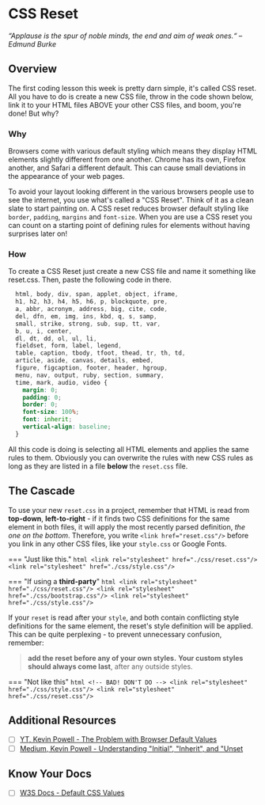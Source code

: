 # CSS Reset

*“Applause is the spur of noble minds, the end and aim of weak ones.“ –Edmund Burke*

## Overview

The first coding lesson this week is pretty darn simple, it's called CSS reset. All you have to do is create a new CSS file, throw in the code shown below, link it to your HTML files ABOVE your other CSS files, and boom, you're done! But why?

<!-- ! Video Contents:  (width="655" height="368", ratio 1.77) -->

### Why

Browsers come with various default styling which means they display HTML elements slightly different from one another. Chrome has its own, Firefox another, and Safari a different default. This can cause small deviations in the appearance of your web pages.

To avoid your layout looking different in the various browsers people use to see the internet, you use what's called a "CSS Reset". Think of it as a clean slate to start painting on. A CSS reset reduces browser default styling like `border`, `padding`, `margins` and `font-size`. When you are use a CSS reset you can count on a starting point of defining rules for elements without having surprises later on!

### How

To create a CSS Reset just create a new CSS file and name it something like reset.css. Then, paste the following code in there.

```css
  html, body, div, span, applet, object, iframe,
  h1, h2, h3, h4, h5, h6, p, blockquote, pre,
  a, abbr, acronym, address, big, cite, code,
  del, dfn, em, img, ins, kbd, q, s, samp,
  small, strike, strong, sub, sup, tt, var,
  b, u, i, center,
  dl, dt, dd, ol, ul, li,
  fieldset, form, label, legend,
  table, caption, tbody, tfoot, thead, tr, th, td,
  article, aside, canvas, details, embed,
  figure, figcaption, footer, header, hgroup,
  menu, nav, output, ruby, section, summary,
  time, mark, audio, video {
    margin: 0;
    padding: 0;
    border: 0;
    font-size: 100%;
    font: inherit;
    vertical-align: baseline;
  }
```

All this code is doing is selecting all HTML elements and applies the same rules to them. Obviously you can overwrite the rules with new CSS rules as long as they are listed in a file **below** the `reset.css` file.

## The Cascade

To use your new `reset.css` in a project, remember that HTML is read from **top-down**, **left-to-right** - if it finds two CSS definitions for the same element in both files, it will apply the most recently parsed definition, *the one on the bottom*. Therefore, you write `<link href="reset.css"/>` before you link in any other CSS files, like your `style.css` or Google Fonts.

=== "Just like this."
    ```html
      <link rel="stylesheet" href="./css/reset.css"/>
      <link rel="stylesheet" href="./css/style.css"/>
    ```

=== "If using a **third-party**"
    ```html
      <link rel="stylesheet" href="./css/reset.css"/>
      <link rel="stylesheet" href="./css/bootstrap.css"/>
      <link rel="stylesheet" href="./css/style.css"/>
    ```

If your `reset` is read after your `style`, and both contain conflicting style definitions for the same element, the reset's style definition will be applied. This can be quite perplexing - to prevent unnecessary confusion, remember:

  > **add the reset before any of your own styles.**
  > **Your custom styles should always come last**, after any outside styles.

=== "Not like this"
    ```html
          <!-- BAD! DON'T DO -->
      <link rel="stylesheet" href="./css/style.css"/>
      <link rel="stylesheet" href="./css/reset.css"/>
    ```

## Additional Resources

- [ ] [YT, Kevin Powell - The Problem with Browser Default Values](https://www.youtube.com/watch?v=L4wPV-K1lNI)
- [ ] [Medium, Kevin Powell - Understanding "Initial", "Inherit", and "Unset](https://elad.medium.com/understanding-the-initial-inherit-and-unset-css-keywords-2d70b7121695)

## Know Your Docs

- [ ] [W3S Docs - Default CSS Values](https://www.w3schools.com/cssref/css_default_values.asp)
